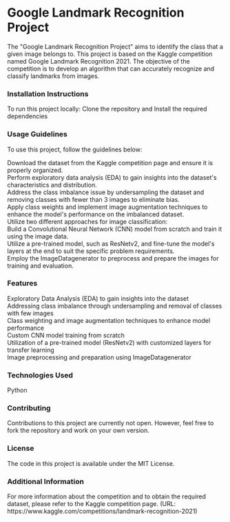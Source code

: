 # Google Landmark Recognition Project
The "Google Landmark Recognition Project" aims to identify the class that a given image belongs to. This project is based on the Kaggle competition named Google Landmark Recognition 2021. The objective of the competition is to develop an algorithm that can accurately recognize and classify landmarks from images.

<h3>Installation Instructions</h3>
To run this project locally:
Clone the repository and Install the required dependencies

<h3>Usage Guidelines</h3>
To use this project, follow the guidelines below:

Download the dataset from the Kaggle competition page and ensure it is properly organized.<br>
Perform exploratory data analysis (EDA) to gain insights into the dataset's characteristics and distribution.<br>
Address the class imbalance issue by undersampling the dataset and removing classes with fewer than 3 images to eliminate bias.<br>
Apply class weights and implement image augmentation techniques to enhance the model's performance on the imbalanced dataset.<br>
Utilize two different approaches for image classification:<br>
Build a Convolutional Neural Network (CNN) model from scratch and train it using the image data.<br>
Utilize a pre-trained model, such as ResNetv2, and fine-tune the model's layers at the end to suit the specific problem requirements.<br>
Employ the ImageDatagenerator to preprocess and prepare the images for training and evaluation.

<h3>Features</h3>
Exploratory Data Analysis (EDA) to gain insights into the dataset<br>
Addressing class imbalance through undersampling and removal of classes with few images<br>
Class weighting and image augmentation techniques to enhance model performance<br>
Custom CNN model training from scratch<br>
Utilization of a pre-trained model (ResNetv2) with customized layers for transfer learning<br>
Image preprocessing and preparation using ImageDatagenerator<br>

<h3>Technologies Used</h3>
Python

<h3>Contributing</h3>
Contributions to this project are currently not open. However, feel free to fork the repository and work on your own version.

<h3>License</h3>
The code in this project is available under the MIT License.

<h3>Additional Information</h3>
For more information about the competition and to obtain the required dataset, please refer to the Kaggle competition page. 
(URL: https://www.kaggle.com/competitions/landmark-recognition-2021)
